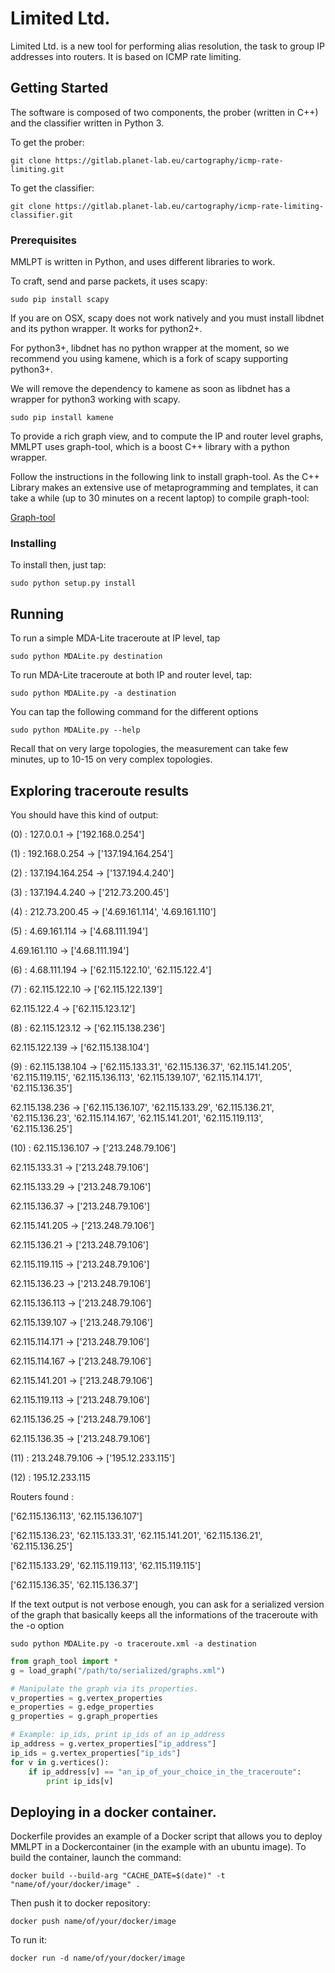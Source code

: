 # Limited Ltd.

Limited Ltd. is a new tool for performing alias resolution, the task to group IP addresses into routers.
It is based on ICMP rate limiting.



## Getting Started

The software is composed of two components, the prober (written in C++) and the classifier written in Python 3.

To get the prober:
```
git clone https://gitlab.planet-lab.eu/cartography/icmp-rate-limiting.git
```

To get the classifier:

```
git clone https://gitlab.planet-lab.eu/cartography/icmp-rate-limiting-classifier.git
```

### Prerequisites

MMLPT is written in Python, and uses different libraries to work.

To craft, send and parse packets, it uses scapy:
```
sudo pip install scapy
```

If you are on OSX, scapy does not work natively and you must install libdnet and its python wrapper. It works for python2+.

For python3+, libdnet has no python wrapper at the moment, so we recommend you using kamene, which is a fork of scapy supporting
python3+.

We will remove the dependency to kamene as soon as libdnet has a wrapper for python3 working with scapy.
```
sudo pip install kamene
```


To provide a rich graph view, and to compute the IP and router level graphs, MMLPT uses graph-tool, which is a boost C++ library with a python wrapper.

Follow the instructions in the following link to install graph-tool. As the C++ Library makes an extensive use of metaprogramming and templates, it can take a while (up to 30 minutes on a recent laptop) to compile graph-tool:

[Graph-tool](https://graph-tool.skewed.de)

### Installing

To install then, just tap:

```
sudo python setup.py install
```

## Running
To run a simple MDA-Lite traceroute at IP level, tap
```
sudo python MDALite.py destination
```
To run MDA-Lite traceroute at both IP and router level, tap:
```
sudo python MDALite.py -a destination
```
You can tap the following command for the different options

```
sudo python MDALite.py --help
```

Recall that on very large topologies, the measurement can take few minutes, up to 10-15 on very complex topologies.

## Exploring traceroute results
You should have this kind of output:

(0) : 127.0.0.1 -> ['192.168.0.254']

(1) : 192.168.0.254 -> ['137.194.164.254']

(2) : 137.194.164.254 -> ['137.194.4.240']

(3) : 137.194.4.240 -> ['212.73.200.45']

(4) : 212.73.200.45 -> ['4.69.161.114', '4.69.161.110']

(5) : 4.69.161.114 -> ['4.68.111.194']

4.69.161.110 -> ['4.68.111.194']

(6) : 4.68.111.194 -> ['62.115.122.10', '62.115.122.4']

(7) : 62.115.122.10 -> ['62.115.122.139']

62.115.122.4 -> ['62.115.123.12']

(8) : 62.115.123.12 -> ['62.115.138.236']

62.115.122.139 -> ['62.115.138.104']

(9) : 62.115.138.104 -> ['62.115.133.31', '62.115.136.37', '62.115.141.205', '62.115.119.115', '62.115.136.113', '62.115.139.107', '62.115.114.171', '62.115.136.35']

62.115.138.236 -> ['62.115.136.107', '62.115.133.29', '62.115.136.21', '62.115.136.23', '62.115.114.167', '62.115.141.201', '62.115.119.113', '62.115.136.25']

(10) : 62.115.136.107 -> ['213.248.79.106']

62.115.133.31 -> ['213.248.79.106']

62.115.133.29 -> ['213.248.79.106']

62.115.136.37 -> ['213.248.79.106']

62.115.141.205 -> ['213.248.79.106']

62.115.136.21 -> ['213.248.79.106']

62.115.119.115 -> ['213.248.79.106']

62.115.136.23 -> ['213.248.79.106']

62.115.136.113 -> ['213.248.79.106']

62.115.139.107 -> ['213.248.79.106']

62.115.114.171 -> ['213.248.79.106']

62.115.114.167 -> ['213.248.79.106']

62.115.141.201 -> ['213.248.79.106']

62.115.119.113 -> ['213.248.79.106']

62.115.136.25 -> ['213.248.79.106']

62.115.136.35 -> ['213.248.79.106']

(11) : 213.248.79.106 -> ['195.12.233.115']

(12) : 195.12.233.115

Routers found :

['62.115.136.113', '62.115.136.107']

['62.115.136.23', '62.115.133.31', '62.115.141.201', '62.115.136.21', '62.115.136.25']

['62.115.133.29', '62.115.119.113', '62.115.119.115']

['62.115.136.35', '62.115.136.37']

If the text output is not verbose enough, you can ask for a serialized version of the graph that basically keeps all the informations of the traceroute with the -o option

```
sudo python MDALite.py -o traceroute.xml -a destination
```

```python
from graph_tool import *
g = load_graph("/path/to/serialized/graphs.xml")

# Manipulate the graph via its properties.
v_properties = g.vertex_properties
e_properties = g.edge_properties
g_properties = g.graph_properties

# Example: ip_ids, print ip_ids of an ip_address
ip_address = g.vertex_properties["ip_address"]
ip_ids = g.vertex_properties["ip_ids"]
for v in g.vertices():
    if ip_address[v] == "an_ip_of_your_choice_in_the_traceroute":
        print ip_ids[v]

```

## Deploying in a docker container.
Dockerfile provides an example of a Docker script that allows you to deploy
MMLPT in a Dockercontainer (in the example with an ubuntu image).
To build the container, launch the command:
```
docker build --build-arg "CACHE_DATE=$(date)" -t "name/of/your/docker/image" .
```
Then push it to docker repository:
```
docker push name/of/your/docker/image
```

To run it:
```
docker run -d name/of/your/docker/image
```

<!--- ## Contributing

Please read [CONTRIBUTING.md](https://gist.github.com/PurpleBooth/b24679402957c63ec426) for details on our code of conduct, and the process for submitting pull requests to us.

## Versioning

We use [SemVer](http://semver.org/) for versioning. For the versions available, see the [tags on this repository](https://github.com/your/project/tags).

## Authors

* **Billie Thompson** - *Initial work* - [PurpleBooth](https://github.com/PurpleBooth)

See also the list of [contributors](https://github.com/your/project/contributors) who participated in this project.

## License

This project is licensed under the MIT License - see the [LICENSE.md](LICENSE.md) file for details

## Acknowledgments

* Hat tip to anyone who's code was used
* Inspiration
* etc
-->
